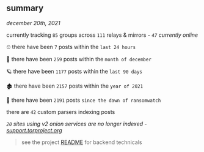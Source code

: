 
## summary
_december 20th, 2021_

currently tracking `85` groups across `111` relays & mirrors - _`47` currently online_

⏲ there have been `7` posts within the `last 24 hours`

🦈 there have been `259` posts within the `month of december`

🪐 there have been `1177` posts within the `last 90 days`

🏚 there have been `2157` posts within the `year of 2021`

🦕 there have been `2191` posts `since the dawn of ransomwatch`

there are `42` custom parsers indexing posts

_`20` sites using v2 onion services are no longer indexed - [support.torproject.org](https://support.torproject.org/onionservices/v2-deprecation/)_

> see the project [README](https://github.com/thetanz/ransomwatch#ransomwatch--) for backend technicals
